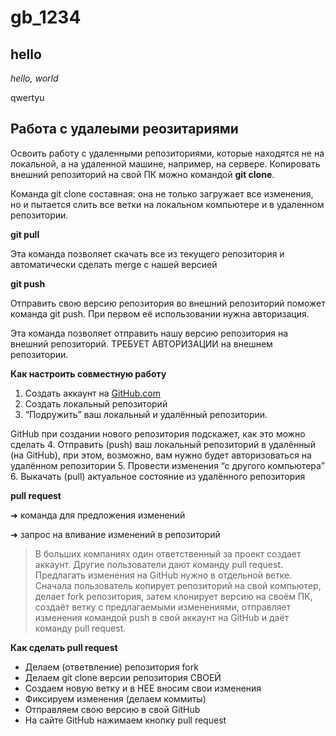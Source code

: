# gb_1234
## hello

*hello, world*


qwertyu

## Работа с удалеыми реозитариями

Освоить работу с удаленными репозиториями, которые находятся не на локальной,  а на удаленной машине, например, на сервере. Копировать внешний репозиторий на свой ПК можно командой **git clone**.

Команда git clone составная: она не только загружает все изменения, но и пытается слить  все ветки на локальном компьютере и в удаленном репозитории.

**git pull**

Эта команда позволяет скачать все  из текущего репозитория и автоматически сделать merge с нашей версией

**git push**

Отправить свою версию репозитория во внешний репозиторий поможет команда git push. При первом её использовании нужна авторизация.

Эта команда позволяет отправить нашу версию репозитория на внешний репозиторий. ТРЕБУЕТ АВТОРИЗАЦИИ  на внешнем репозитории.

**Как настроить совместную работу**

1. Создать аккаунт на [GitHub.com](http://github.com/)
2. Создать локальный репозиторий
3. “Подружить” ваш локальный и удалённый репозитории.

GitHub при создании нового репозитория подскажет, как это можно сделать
4. Отправить (push) ваш локальный репозиторий в удалённый (на GitHub), при этом, возможно, 
вам нужно будет авторизоваться на удалённом репозитории
5. Провести изменения “с другого компьютера”
6. Выкачать (pull) актуальное состояние из удалённого репозитория

**pull request**

➜ команда для предложения изменений

➜ запрос на вливание изменений в репозиторий

>В больших компаниях один ответственный за проект создает аккаунт. Другие пользователи дают команду pull request. Предлагать изменения на GitHub нужно в отдельной ветке. Сначала
пользователь копирует репозиторий на свой компьютер, делает fork репозитория, затем
клонирует версию на своём ПК, создаёт ветку с предлагаемыми изменениями, отправляет
изменения командой push в свой аккаунт на GitHub и даёт команду pull request.

**Как сделать pull request**

- Делаем   (ответвление) репозитория fork
- Делаем git clone   версии репозитория СВОЕЙ
- Создаем новую ветку и в НЕЕ вносим свои изменения
- Фиксируем изменения (делаем коммиты)
- Отправляем свою версию в свой GitHub
- На сайте GitHub нажимаем кнопку pull request